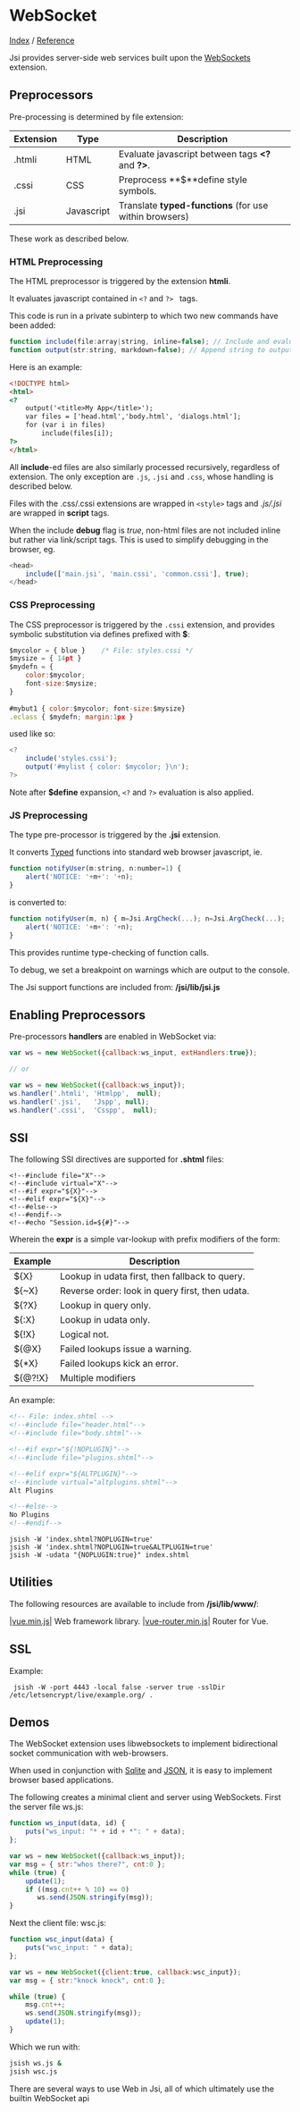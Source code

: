 WebSocket
========
[Index](Index.md "Jsi Documentation Index") /  [Reference](Reference.md "Generated Command Reference")


Jsi provides server-side web services built upon the [WebSockets](Builtins.md#WebSocket) extension.

## Preprocessors

Pre-processing is determined by file extension:


Extension | Type       | Description
----------|------------|---------------------------------------------------------------------
.htmli    | HTML       | Evaluate javascript between tags **&lt;?** and **?&gt;**.
.cssi     | CSS        | Preprocess **$**define style symbols.
.jsi      | Javascript | Translate **typed-functions** (for use within browsers)

These work as described below.

### HTML Preprocessing
The HTML preprocessor is triggered by the extension **htmli**.

It evaluates javascript contained in `<?` and `?> ` tags.

This code is run in a private subinterp to which two new commands have been added:

``` js
function include(file:array|string, inline=false); // Include and evaluate files.
function output(str:string, markdown=false); // Append string to output.
```

Here is an example:

``` html
<!DOCTYPE html>
<html>
<?
    output('<title>My App</title>');
    var files = ['head.html','body.html', 'dialogs.html'];
    for (var i in files)
        include(files[i]);
?>
</html>
```

All **include**-ed files are also similarly processed recursively, regardless of extension.
The only exception are `.js`, `.jsi` and `.css`,
whose handling is described below.

Files with the .css/.cssi extensions are wrapped in `<style>` tags
and *.js/.jsi* are wrapped in **script** tags.

When the include **debug** flag is *true*, non-html files are not included inline but rather
via link/script tags.  This is used to simplify debugging in the browser, eg.

``` js
<head>
    include(['main.jsi', 'main.cssi', 'common.cssi'], true);
</head>
```

### CSS Preprocessing
The CSS preprocessor is triggered by the `.cssi` extension, and provides 
symbolic substitution via defines prefixed with **$**:

``` js
$mycolor = { blue }    /* File: styles.cssi */
$mysize = { 14pt }
$mydefn = {
    color:$mycolor;
    font-size:$mysize;
}
  
#mybut1 { color:$mycolor; font-size:$mysize}
.eclass { $mydefn; margin:1px }
```

used like so:

``` js
<?
    include('styles.cssi');
    output('#mylist { color: $mycolor; }\n');
?>
```

Note  after **$define** expansion, `<?` and `?>` evaluation is also applied.

### JS Preprocessing

The type pre-processor is triggered by the **.jsi** extension.

It converts [Typed](Functions.md) functions into standard web browser javascript, ie.

``` js
function notifyUser(m:string, n:number=1) {
    alert('NOTICE: '+m+': '+n);
}
```

is converted to:

``` js
function notifyUser(m, n) { m=Jsi.ArgCheck(...); n=Jsi.ArgCheck(...);
    alert('NOTICE: '+m+': '+n);
}
```

This provides runtime type-checking of function calls.

To debug, we set a breakpoint on warnings which are output
to the console.

The Jsi support functions are included from: **/jsi/lib/jsi.js**

## Enabling Preprocessors

Pre-processors **handlers** are enabled in WebSocket via:

``` js
var ws = new WebSocket({callback:ws_input, extHandlers:true});

// or

var ws = new WebSocket({callback:ws_input});
ws.handler('.htmli', 'Htmlpp',  null);
ws.handler('.jsi',   'Jspp', null);
ws.handler('.cssi',  'Csspp',  null);
```

## SSI

The following SSI directives are supported for **.shtml** files:

    <!--#include file="X"-->
    <!--#include virtual="X"-->
    <!--#if expr="${X}"-->
    <!--#elif expr="${X}"-->
    <!--#else-->
    <!--#endif-->
    <!--#echo "Session.id=${#}"-->

Wherein the **expr** is a simple var-lookup with prefix modifiers of the form:

|Example|Description|
|-------|---|
|${X}   | Lookup in udata first, then fallback to query. |
|${~X}  | Reverse order: look in query first, then udata. |
|${?X}  | Lookup in query only. |
|${:X}  | Lookup in udata only. |
|${!X}  | Logical not. |
|${@X}  | Failed lookups issue a warning. |
|${*X}  | Failed lookups kick an error. |
|${@?!X}| Multiple modifiers |

An example:

``` html
<!-- File: index.shtml -->
<!--#include file="header.html"-->
<!--#include file="body.shtml"-->

<!--#if expr="${!NOPLUGIN}"-->
<!--#include file="plugins.shtml"-->

<!--#elif expr="${ALTPLUGIN}"-->
<!--#include virtual="altplugins.shtml"-->
Alt Plugins

<!--#else-->
No Plugins
<!--#endif-->
```

```
jsish -W 'index.shtml?NOPLUGIN=true'
jsish -W 'index.shtml?NOPLUGIN=true&ALTPLUGIN=true'
jsish -W -udata "{NOPLUGIN:true}" index.shtml
```

## Utilities

The following resources are available to include from **/jsi/lib/www/**:

|[vue.min.js](https://vuejs.org/)| Web framework library.
|[vue-router.min.js](https://router.vuejs.org/)| Router for Vue.

## SSL

Example:

     jsish -W -port 4443 -local false -server true -sslDir /etc/letsencrypt/live/example.org/ .

## Demos

The WebSocket extension uses libwebsockets to implement
bidirectional socket communication with web-browsers.

When used in conjunction with [Sqlite](Sqlite.md) and [JSON](Builtins.md#json),
it is easy to implement browser based applications.


The following creates a minimal client and server using WebSockets.
First the server file ws.js:

``` js
function ws_input(data, id) {
    puts("ws_input: "* + id + *": " + data);
};

var ws = new WebSocket({callback:ws_input});
var msg = { str:"whos there?", cnt:0 };
while (true) {
    update(1);
    if ((msg.cnt++ % 10) == 0)
       ws.send(JSON.stringify(msg));
}
```

Next the client file: wsc.js:

``` js
function wsc_input(data) {
    puts("wsc_input: " + data);
};

var ws = new WebSocket({client:true, callback:wsc_input});
var msg = { str:"knock knock", cnt:0 };

while (true) {
    msg.cnt++;
    ws.send(JSON.stringify(msg));
    update(1);
}
```

Which we run with:

``` bash
jsish ws.js &
jsish wsc.js
```

There are several ways to use Web in Jsi, all of which ultimately use
the builtin WebSocket api


